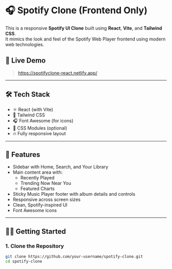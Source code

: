 # 🎧 Spotify Clone (Frontend Only)

This is a responsive **Spotify UI Clone** built using **React**, **Vite**, and **Tailwind CSS**.  
It mimics the look and feel of the Spotify Web Player frontend using modern web technologies.

## 🔗 Live Demo

> https://spotifyclone-react.netlify.app/

---

## 🛠️ Tech Stack

- ⚛️ React (with Vite)
- 🎨 Tailwind CSS
- 🎧 Font Awesome (for icons)
- 📁 CSS Modules (optional)
- 🔥 Fully responsive layout

---

## 🚀 Features

- Sidebar with Home, Search, and Your Library
- Main content area with:
  - Recently Played
  - Trending Now Near You
  - Featured Charts
- Sticky Music Player footer with album details and controls
- Responsive across screen sizes
- Clean, Spotify-inspired UI
- Font Awesome icons

---

## 🧑‍💻 Getting Started

### 1. Clone the Repository

```bash
git clone https://github.com/your-username/spotify-clone.git
cd spotify-clone
```
